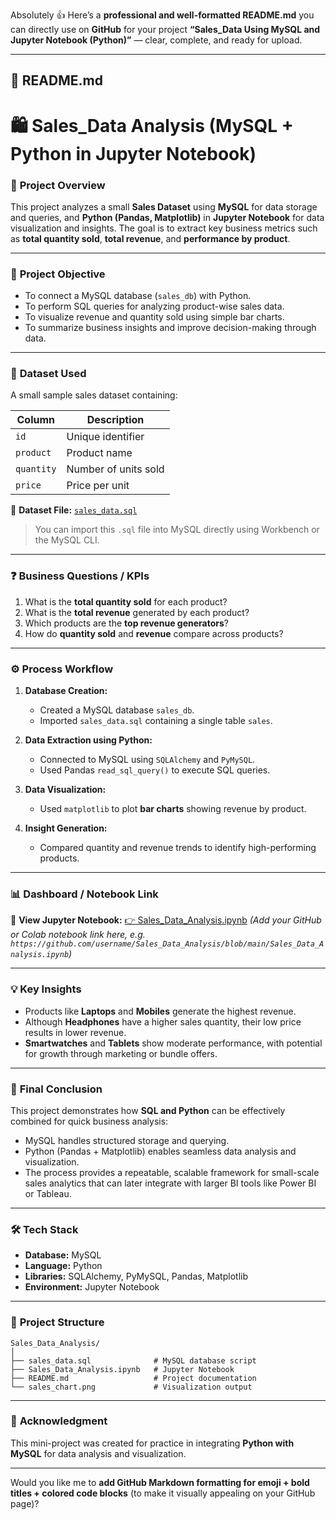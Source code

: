 Absolutely 👍 Here’s a **professional and well-formatted README.md** you can directly use on **GitHub** for your project
**“Sales_Data Using MySQL and Jupyter Notebook (Python)”** — clear, complete, and ready for upload.

---

## 🧾 **README.md**

# 🛍️ Sales_Data Analysis (MySQL + Python in Jupyter Notebook)

### 📘 **Project Overview**

This project analyzes a small **Sales Dataset** using **MySQL** for data storage and queries, and **Python (Pandas, Matplotlib)** in **Jupyter Notebook** for data visualization and insights.
The goal is to extract key business metrics such as **total quantity sold**, **total revenue**, and **performance by product**.

---

### 🎯 **Project Objective**

* To connect a MySQL database (`sales_db`) with Python.
* To perform SQL queries for analyzing product-wise sales data.
* To visualize revenue and quantity sold using simple bar charts.
* To summarize business insights and improve decision-making through data.

---

### 🧩 **Dataset Used**

A small sample sales dataset containing:

| Column     | Description          |
| ---------- | -------------------- |
| `id`       | Unique identifier    |
| `product`  | Product name         |
| `quantity` | Number of units sold |
| `price`    | Price per unit       |

📂 **Dataset File:** [`sales_data.sql`](./sales_data.sql)

> You can import this `.sql` file into MySQL directly using Workbench or the MySQL CLI.

---

### ❓ **Business Questions / KPIs**

1. What is the **total quantity sold** for each product?
2. What is the **total revenue** generated by each product?
3. Which products are the **top revenue generators**?
4. How do **quantity sold** and **revenue** compare across products?

---

### ⚙️ **Process Workflow**

1. **Database Creation:**

   * Created a MySQL database `sales_db`.
   * Imported `sales_data.sql` containing a single table `sales`.

2. **Data Extraction using Python:**

   * Connected to MySQL using `SQLAlchemy` and `PyMySQL`.
   * Used Pandas `read_sql_query()` to execute SQL queries.

3. **Data Visualization:**

   * Used `matplotlib` to plot **bar charts** showing revenue by product.

4. **Insight Generation:**

   * Compared quantity and revenue trends to identify high-performing products.

---

### 📊 **Dashboard / Notebook Link**

🔗 **View Jupyter Notebook:**
[👉 Sales_Data_Analysis.ipynb](#)
*(Add your GitHub or Colab notebook link here, e.g. `https://github.com/username/Sales_Data_Analysis/blob/main/Sales_Data_Analysis.ipynb`)*

---

### 💡 **Key Insights**

* Products like **Laptops** and **Mobiles** generate the highest revenue.
* Although **Headphones** have a higher sales quantity, their low price results in lower revenue.
* **Smartwatches** and **Tablets** show moderate performance, with potential for growth through marketing or bundle offers.

---

### 🧠 **Final Conclusion**

This project demonstrates how **SQL and Python** can be effectively combined for quick business analysis:

* MySQL handles structured storage and querying.
* Python (Pandas + Matplotlib) enables seamless data analysis and visualization.
* The process provides a repeatable, scalable framework for small-scale sales analytics that can later integrate with larger BI tools like Power BI or Tableau.

---

### 🛠️ **Tech Stack**

* **Database:** MySQL
* **Language:** Python
* **Libraries:** SQLAlchemy, PyMySQL, Pandas, Matplotlib
* **Environment:** Jupyter Notebook

---

### 📂 **Project Structure**

```
Sales_Data_Analysis/
│
├── sales_data.sql              # MySQL database script
├── Sales_Data_Analysis.ipynb   # Jupyter Notebook
├── README.md                   # Project documentation
└── sales_chart.png             # Visualization output
```

---

### 🙌 **Acknowledgment**

This mini-project was created for practice in integrating **Python with MySQL** for data analysis and visualization.

---

Would you like me to **add GitHub Markdown formatting for emoji + bold titles + colored code blocks** (to make it visually appealing on your GitHub page)?
